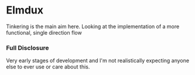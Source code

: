# Elmdux
Tinkering is the main aim here. Looking at the implementation of a more functional, single direction flow 

### Full Disclosure
Very early stages of development and I'm not realistically expecting anyone else to ever use or care about this.
